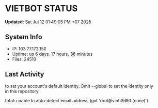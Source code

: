 # VIETBOT STATUS
**Updated**: Sat Jul 12 01:49:05 PM +07 2025

## System Info
- IP: 103.77.172.150
- Uptime: up 6 days, 17 hours, 36 minutes
- Files: 24510

## Last Activity

to set your account's default identity.
Omit --global to set the identity only in this repository.

fatal: unable to auto-detect email address (got 'root@vinh3690.(none)')
